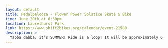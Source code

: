 ```yaml
---
layout: default
title: Pedalpalooza - Flower Power Solstice Skate & Bike
time: June 20th at 6:30pm
location: Laurelhurst Park
link: https://www.shift2bikes.org/calendar/event-21580
description: >
  Yabba dabba, it’s SUMMER! Ride is a loop! It will be approximately 6 miles. Meet at 6:30, ride at 7! Bikes are absolutely welcome as well, let’s celebrate our community together. Dress up in your favorite sun-inspired outfit, or you best groovy tie-dye attire! Another Skater lead ride. These are very special.
---
```

